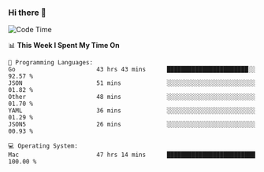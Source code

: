 ### Hi there 👋

<!--
**CrazyCollin/crazycollin** is a ✨ _special_ ✨ repository because its `README.md` (this file) appears on your GitHub profile.

Here are some ideas to get you started:

- 🔭 I’m currently working on ...
- 🌱 I’m currently learning ...
- 👯 I’m looking to collaborate on ...
- 🤔 I’m looking for help with ...
- 💬 Ask me about ...
- 📫 How to reach me: ...
- 😄 Pronouns: ...
- ⚡ Fun fact: ...
-->

<!--START_SECTION:waka-->
![Code Time](http://img.shields.io/badge/Code%20Time-4%2C043%20hrs%2013%20mins-blue)

📊 **This Week I Spent My Time On** 

```text
💬 Programming Languages: 
Go                       43 hrs 43 mins      ███████████████████████░░   92.57 % 
JSON                     51 mins             ░░░░░░░░░░░░░░░░░░░░░░░░░   01.82 % 
Other                    48 mins             ░░░░░░░░░░░░░░░░░░░░░░░░░   01.70 % 
YAML                     36 mins             ░░░░░░░░░░░░░░░░░░░░░░░░░   01.29 % 
JSON5                    26 mins             ░░░░░░░░░░░░░░░░░░░░░░░░░   00.93 % 

💻 Operating System: 
Mac                      47 hrs 14 mins      █████████████████████████   100.00 % 
```


<!--END_SECTION:waka-->
